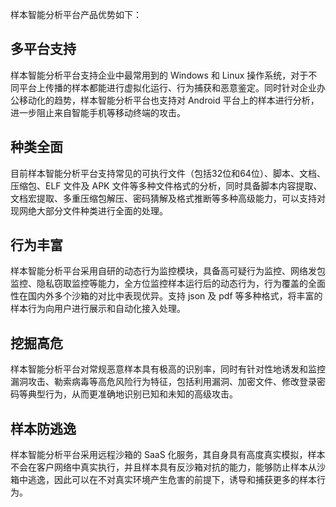 样本智能分析平台产品优势如下：
## 多平台支持
样本智能分析平台支持企业中最常用到的 Windows 和 Linux 操作系统，对于不同平台上传播的样本都能进行虚拟化运行、行为捕获和恶意鉴定。同时针对企业办公移动化的趋势，样本智能分析平台也支持对 Android 平台上的样本进行分析，进一步阻止来自智能手机等移动终端的攻击。
## 种类全面
目前样本智能分析平台支持常见的可执行文件（包括32位和64位）、脚本、文档、压缩包、ELF 文件及 APK 文件等多种文件格式的分析，同时具备脚本内容提取、文档宏提取、多重压缩包解压、密码猜解及格式推断等多种高级能力，可以支持对现网绝大部分文件种类进行全面的处理。
## 行为丰富
样本智能分析平台采用自研的动态行为监控模块，具备高可疑行为监控、网络发包监控、隐私窃取监控等能力，全方位监控样本运行后的动态行为，行为覆盖的全面性在国内外多个沙箱的对比中表现优异。支持 json 及 pdf 等多种格式，将丰富的样本行为向用户进行展示和自动化接入处理。
## 挖掘高危
样本智能分析平台对常规恶意样本具有极高的识别率，同时有针对性地诱发和监控漏洞攻击、勒索病毒等高危风险行为特征，包括利用漏洞、加密文件、修改登录密码等典型行为，从而更准确地识别已知和未知的高级攻击。
## 样本防逃逸
样本智能分析平台采用远程沙箱的 SaaS 化服务，其自身具有高度真实模拟，样本不会在客户网络中真实执行，并且样本具有反沙箱对抗的能力，能够防止样本从沙箱中逃逸，因此可以在不对真实环境产生危害的前提下，诱导和捕获更多的样本行为。
